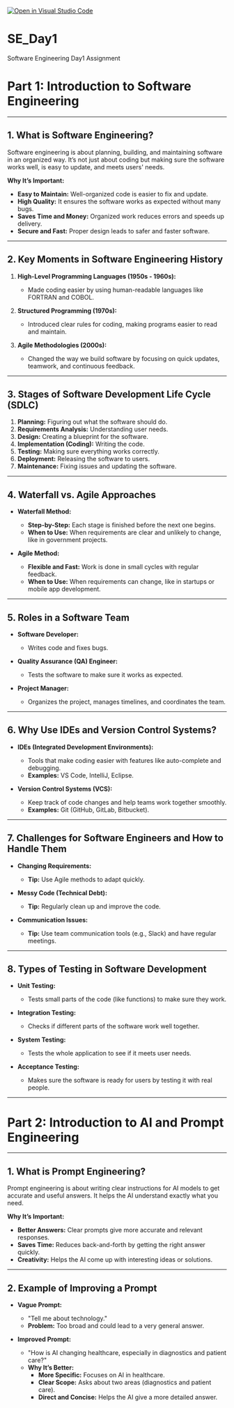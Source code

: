 [![Open in Visual Studio Code](https://classroom.github.com/assets/open-in-vscode-2e0aaae1b6195c2367325f4f02e2d04e9abb55f0b24a779b69b11b9e10269abc.svg)](https://classroom.github.com/online_ide?assignment_repo_id=18417121&assignment_repo_type=AssignmentRepo)
# SE_Day1
Software Engineering Day1 Assignment

# Part 1: Introduction to Software Engineering  

---

## 1. What is Software Engineering?  
Software engineering is about planning, building, and maintaining software in an organized way. It’s not just about coding but making sure the software works well, is easy to update, and meets users' needs.  

**Why It’s Important:**  
- **Easy to Maintain:** Well-organized code is easier to fix and update.  
- **High Quality:** It ensures the software works as expected without many bugs.  
- **Saves Time and Money:** Organized work reduces errors and speeds up delivery.  
- **Secure and Fast:** Proper design leads to safer and faster software.  

---

## 2. Key Moments in Software Engineering History  
1. **High-Level Programming Languages (1950s - 1960s):**  
   - Made coding easier by using human-readable languages like FORTRAN and COBOL.  

2. **Structured Programming (1970s):**  
   - Introduced clear rules for coding, making programs easier to read and maintain.  

3. **Agile Methodologies (2000s):**  
   - Changed the way we build software by focusing on quick updates, teamwork, and continuous feedback.  

---

## 3. Stages of Software Development Life Cycle (SDLC)  
1. **Planning:** Figuring out what the software should do.  
2. **Requirements Analysis:** Understanding user needs.  
3. **Design:** Creating a blueprint for the software.  
4. **Implementation (Coding):** Writing the code.  
5. **Testing:** Making sure everything works correctly.  
6. **Deployment:** Releasing the software to users.  
7. **Maintenance:** Fixing issues and updating the software.  

---

## 4. Waterfall vs. Agile Approaches  
- **Waterfall Method:**  
  - **Step-by-Step:** Each stage is finished before the next one begins.  
  - **When to Use:** When requirements are clear and unlikely to change, like in government projects.  

- **Agile Method:**  
  - **Flexible and Fast:** Work is done in small cycles with regular feedback.  
  - **When to Use:** When requirements can change, like in startups or mobile app development.  

---

## 5. Roles in a Software Team  
- **Software Developer:**  
  - Writes code and fixes bugs.  

- **Quality Assurance (QA) Engineer:**  
  - Tests the software to make sure it works as expected.  

- **Project Manager:**  
  - Organizes the project, manages timelines, and coordinates the team.  

---

## 6. Why Use IDEs and Version Control Systems?  
- **IDEs (Integrated Development Environments):**  
  - Tools that make coding easier with features like auto-complete and debugging.  
  - **Examples:** VS Code, IntelliJ, Eclipse.  

- **Version Control Systems (VCS):**  
  - Keep track of code changes and help teams work together smoothly.  
  - **Examples:** Git (GitHub, GitLab, Bitbucket).  

---

## 7. Challenges for Software Engineers and How to Handle Them  
- **Changing Requirements:**  
  - **Tip:** Use Agile methods to adapt quickly.  

- **Messy Code (Technical Debt):**  
  - **Tip:** Regularly clean up and improve the code.  

- **Communication Issues:**  
  - **Tip:** Use team communication tools (e.g., Slack) and have regular meetings.  

---

## 8. Types of Testing in Software Development  
- **Unit Testing:**  
  - Tests small parts of the code (like functions) to make sure they work.  

- **Integration Testing:**  
  - Checks if different parts of the software work well together.  

- **System Testing:**  
  - Tests the whole application to see if it meets user needs.  

- **Acceptance Testing:**  
  - Makes sure the software is ready for users by testing it with real people.  

---

# Part 2: Introduction to AI and Prompt Engineering  

---

## 1. What is Prompt Engineering?  
Prompt engineering is about writing clear instructions for AI models to get accurate and useful answers. It helps the AI understand exactly what you need.  

**Why It’s Important:**  
- **Better Answers:** Clear prompts give more accurate and relevant responses.  
- **Saves Time:** Reduces back-and-forth by getting the right answer quickly.  
- **Creativity:** Helps the AI come up with interesting ideas or solutions.  

---

## 2. Example of Improving a Prompt  
- **Vague Prompt:**  
  - "Tell me about technology."  
  - **Problem:** Too broad and could lead to a very general answer.  

- **Improved Prompt:**  
  - "How is AI changing healthcare, especially in diagnostics and patient care?"  
  - **Why It’s Better:**  
    - **More Specific:** Focuses on AI in healthcare.  
    - **Clear Scope:** Asks about two areas (diagnostics and patient care).  
    - **Direct and Concise:** Helps the AI give a more detailed answer.  
